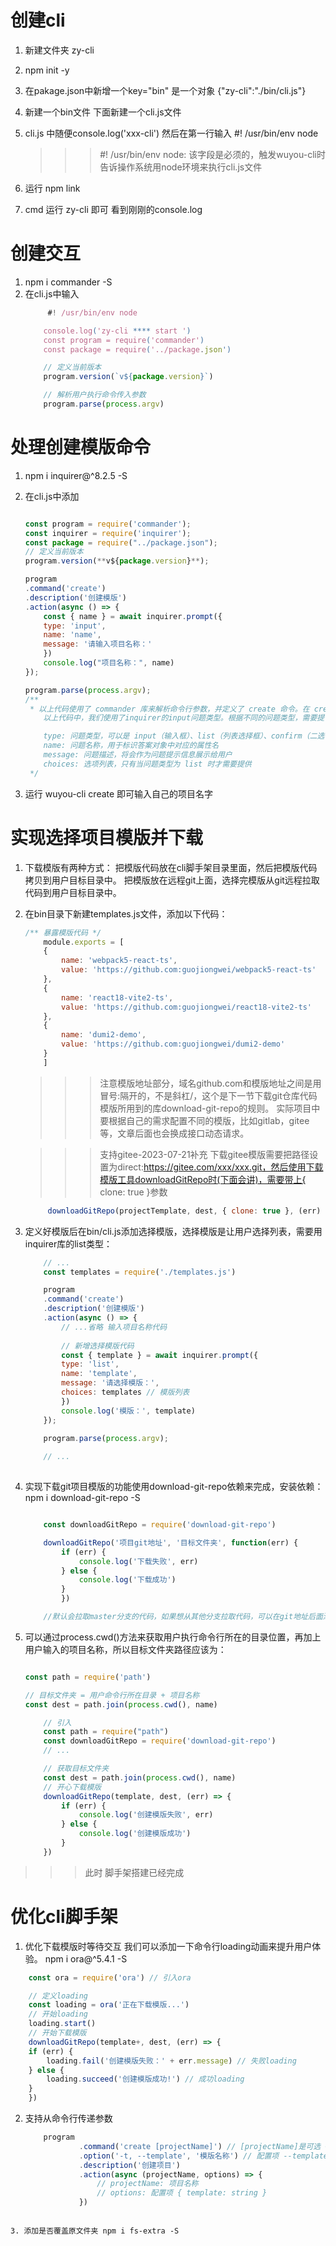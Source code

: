 # 创建cli
1. 新建文件夹 zy-cli
2. npm init -y
3. 在pakage.json中新增一个key="bin" 是一个对象 {"zy-cli":"./bin/cli.js"}
4. 新建一个bin文件 下面新建一个cli.js文件
5. cli.js 中随便console.log('xxx-cli') 然后在第一行输入 #! /usr/bin/env node
    >>> #! /usr/bin/env node: 该字段是必须的，触发wuyou-cli时告诉操作系统用node环境来执行cli.js文件

6. 运行 npm link 
7. cmd 运行 zy-cli 即可 看到刚刚的console.log

# 创建交互
1. npm i commander -S
2. 在cli.js中输入
    ```js
         #! /usr/bin/env node

        console.log('zy-cli **** start ')
        const program = require('commander')
        const package = require('../package.json')

        // 定义当前版本
        program.version(`v${package.version}`)

        // 解析用户执行命令传入参数
        program.parse(process.argv) 
    ```
# 处理创建模版命令
1. npm i inquirer@^8.2.5 -S
2. 在cli.js中添加
    ```js

    const program = require('commander');
    const inquirer = require('inquirer');
    const package = require("../package.json");
    // 定义当前版本
    program.version(**v${package.version}**);

    program
    .command('create')
    .description('创建模版')
    .action(async () => {
        const { name } = await inquirer.prompt({
        type: 'input',
        name: 'name',
        message: '请输入项目名称：'
        })
        console.log("项目名称：", name)
    });

    program.parse(process.argv); 
    /**
     * 以上代码使用了 commander 库来解析命令行参数，并定义了 create 命令。在 create 命令被调用时，会使用 inquirer 库与用户进行交互，获取用户输入的项目名称。
        以上代码中，我们使用了inquirer的input问题类型。根据不同的问题类型，需要提供不同的参数和答案类型，inquirer字段描述：

        type: 问题类型，可以是 input（输入框）、list（列表选择框）、confirm（二选一选择框）等
        name: 问题名称，用于标识答案对象中对应的属性名
        message: 问题描述，将会作为问题提示信息展示给用户
        choices: 选项列表，只有当问题类型为 list 时才需要提供 
     */
    ```

3. 运行 wuyou-cli create 即可输入自己的项目名字

# 实现选择项目模版并下载

1. 下载模版有两种方式： 
    把模版代码放在cli脚手架目录里面，然后把模版代码拷贝到用户目标目录中。
    把模版放在远程git上面，选择完模版从git远程拉取代码到用户目标目录中。

2. 在bin目录下新建templates.js文件，添加以下代码：
    ```js
    /** 暴露模版代码 */
        module.exports = [
        {
            name: 'webpack5-react-ts',
            value: 'https://github.com:guojiongwei/webpack5-react-ts'
        },
        {
            name: 'react18-vite2-ts',
            value: 'https://github.com:guojiongwei/react18-vite2-ts'
        },
        {
            name: 'dumi2-demo',
            value: 'https://github.com:guojiongwei/dumi2-demo'
        }
        ]
 
    ```
    >>> 注意模版地址部分，域名github.com和模版地址之间是用冒号:隔开的，不是斜杠/，这个是下一节下载git仓库代码模版所用到的库download-git-repo的规则。
        实际项目中要根据自己的需求配置不同的模版，比如gitlab，gitee等，文章后面也会换成接口动态请求。 

    >>> 支持gitee-2023-07-21补充
        下载gitee模版需要把路径设置为direct:https://gitee.com/xxx/xxx.git，然后使用下载模版工具downloadGitRepo时(下面会讲)，需要带上{ clone: true }参数
    ```js
         downloadGitRepo(projectTemplate, dest, { clone: true }, (err) => {})
    ```
3. 定义好模版后在bin/cli.js添加选择模版，选择模版是让用户选择列表，需要用inquirer库的list类型：
    ```js
        // ...
        const templates = require('./templates.js')

        program
        .command('create')
        .description('创建模版')
        .action(async () => {
            // ...省略 输入项目名称代码
        
            // 新增选择模版代码
            const { template } = await inquirer.prompt({
            type: 'list',
            name: 'template',
            message: '请选择模版：',
            choices: templates // 模版列表
            })
            console.log('模版：', template)
        });

        program.parse(process.argv);
        
        // ... 
        
    ```

4. 实现下载git项目模版的功能使用download-git-repo依赖来完成，安装依赖： npm i download-git-repo -S
    ```js

        const downloadGitRepo = require('download-git-repo')

        downloadGitRepo('项目git地址', '目标文件夹', function(err) {
            if (err) {
                console.log('下载失败', err)
            } else {
                console.log('下载成功')
            }
            })

        //默认会拉取master分支的代码，如果想从其他分支拉取代码，可以在git地址后面添加#branch选择分支。
 
    ```
5. 可以通过process.cwd()方法来获取用户执行命令行所在的目录位置，再加上用户输入的项目名称，所以目标文件夹路径应该为：

    ```js

    const path = require('path')

    // 目标文件夹 = 用户命令行所在目录 + 项目名称
    const dest = path.join(process.cwd(), name)
    ```

    ```js
        // 引入
        const path = require("path")
        const downloadGitRepo = require('download-git-repo')
        // ...

        // 获取目标文件夹
        const dest = path.join(process.cwd(), name)
        // 开心下载模版
        downloadGitRepo(template, dest, (err) => {
            if (err) {
                console.log('创建模版失败', err)
            } else {
                console.log('创建模版成功')
            }
        })
 
    ```
>>> 此时 脚手架搭建已经完成

# 优化cli脚手架
1.  优化下载模版时等待交互 我们可以添加一下命令行loading动画来提升用户体验。 npm i ora@^5.4.1 -S
```js
    const ora = require('ora') // 引入ora

    // 定义loading
    const loading = ora('正在下载模版...')
    // 开始loading
    loading.start()
    // 开始下载模版
    downloadGitRepo(template+, dest, (err) => {
    if (err) {
        loading.fail('创建模版失败：' + err.message) // 失败loading
    } else {
        loading.succeed('创建模版成功!') // 成功loading
    }
    })
 ```

 2. 支持从命令行传递参数
    ```js
        program
                .command('create [projectName]') // [projectName]是可选 <projectName>是必填
                .option('-t, --template', '模版名称') // 配置项 --template xxx
                .description('创建项目')
                .action(async (projectName, options) => {
                    // projectName: 项目名称
                    // options: 配置项 { template: string }
                })
  ```

3. 添加是否覆盖原文件夹 npm i fs-extra -S


 